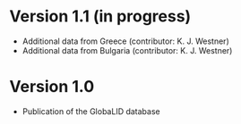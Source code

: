 # Version 1.1 (in progress)

* Additional data from Greece (contributor: K. J. Westner)
* Additional data from Bulgaria (contributor: K. J. Westner)

# Version 1.0 

* Publication of the GlobaLID database